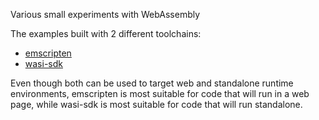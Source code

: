 Various small experiments with WebAssembly

The examples built with 2 different toolchains:

- [emscripten](https://emscripten.org/)
- [wasi-sdk](https://github.com/WebAssembly/wasi-sdk)

Even though both can be used to target web and standalone runtime environments, 
emscripten is most suitable for code that will run in a web page, while 
wasi-sdk is most suitable for code that will run standalone.
